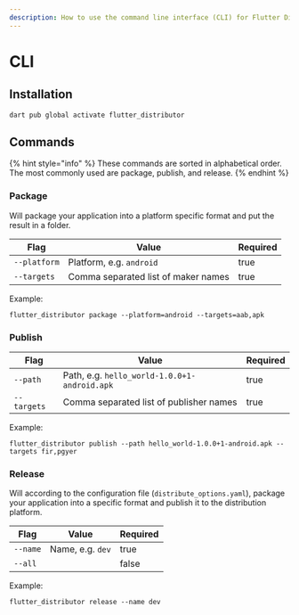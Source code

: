 ```yaml
---
description: How to use the command line interface (CLI) for Flutter Distributor
---
```


# CLI

## Installation

```
dart pub global activate flutter_distributor
```

## Commands

{% hint style="info" %}
These commands are sorted in alphabetical order. The most commonly used are  package, publish, and release.&#x20;
{% endhint %}

### Package

Will package your application into a platform specific format and put the result in a folder.

<table><thead><tr><th>Flag</th><th>Value</th><th data-type="checkbox">Required</th></tr></thead><tbody><tr><td><code>--platform</code></td><td>Platform, e.g. <code>android</code></td><td>true</td></tr><tr><td><code>--targets</code></td><td>Comma separated list of maker names</td><td>true</td></tr></tbody></table>

Example:

```
flutter_distributor package --platform=android --targets=aab,apk
```

### Publish

<table><thead><tr><th>Flag</th><th>Value</th><th data-type="checkbox">Required</th></tr></thead><tbody><tr><td><code>--path</code></td><td>Path, e.g. <code>hello_world-1.0.0+1-android.apk</code></td><td>true</td></tr><tr><td><code>--targets</code></td><td>Comma separated list of  publisher names</td><td>true</td></tr></tbody></table>

Example:

```
flutter_distributor publish --path hello_world-1.0.0+1-android.apk --targets fir,pgyer
```

### Release

Will according to the configuration file (`distribute_options.yaml`), package your application into a specific format and publish it to the distribution platform.

<table><thead><tr><th>Flag</th><th>Value</th><th data-type="checkbox">Required</th></tr></thead><tbody><tr><td><code>--name</code></td><td>Name, e.g. <code>dev</code></td><td>true</td></tr><tr><td><code>--all</code></td><td></td><td>false</td></tr></tbody></table>

Example:

```
flutter_distributor release --name dev
```
